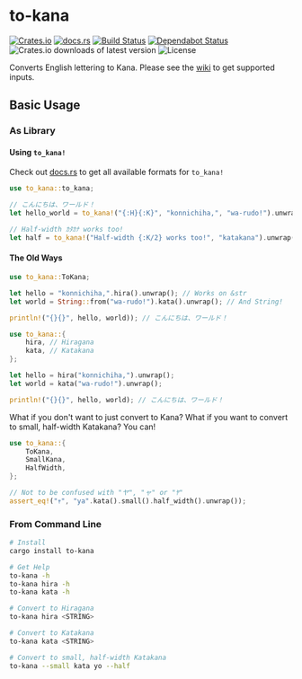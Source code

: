 # to-kana
[![Crates.io](https://img.shields.io/crates/v/to-kana)](https://crates.io/crates/to-kana)
[![docs.rs](https://docs.rs/to-kana/badge.svg)](https://docs.rs/to-kana/)
[![Build Status](https://travis-ci.com/spenserblack/to-kana-rs.svg?branch=master)](https://travis-ci.com/spenserblack/to-kana-rs)
[![Dependabot Status](https://api.dependabot.com/badges/status?host=github&repo=spenserblack/to-kana-rs)](https://dependabot.com)
![Crates.io downloads of latest version](https://img.shields.io/crates/dv/to-kana)
![License](https://img.shields.io/crates/l/to-kana)

Converts English lettering to Kana.
Please see the [wiki](https://github.com/spenserblack/to-kana-rs/wiki) to get supported inputs.

## Basic Usage
### As Library
#### Using `to_kana!`
Check out [docs.rs](https://docs.rs/to-kana/) to get all available formats for `to_kana!`

```rust
use to_kana::to_kana;

// こんにちは、ワールド！
let hello_world = to_kana!("{:H}{:K}", "konnichiha,", "wa-rudo!").unwrap();

// Half-width ｶﾀｶﾅ works too!
let half = to_kana!("Half-width {:K/2} works too!", "katakana").unwrap();
```

#### The Old Ways
```rust
use to_kana::ToKana;

let hello = "konnichiha,".hira().unwrap(); // Works on &str
let world = String::from("wa-rudo!").kata().unwrap(); // And String!

println!("{}{}", hello, world)); // こんにちは、ワールド！
```
```rust
use to_kana::{
    hira, // Hiragana
    kata, // Katakana
};

let hello = hira("konnichiha,").unwrap();
let world = kata("wa-rudo!").unwrap();

println!("{}{}", hello, world); // こんにちは、ワールド！
```

What if you don't want to just convert to Kana? What if you want to convert to small, half-width Katakana? You can!
```rust
use to_kana::{
    ToKana,
    SmallKana,
    HalfWidth,
};

// Not to be confused with "ヤ", "ャ" or "ﾔ"
assert_eq!("ｬ", "ya".kata().small().half_width().unwrap());
```

### From Command Line
```bash
# Install
cargo install to-kana

# Get Help
to-kana -h
to-kana hira -h
to-kana kata -h

# Convert to Hiragana
to-kana hira <STRING>

# Convert to Katakana
to-kana kata <STRING>

# Convert to small, half-width Katakana
to-kana --small kata yo --half
```
